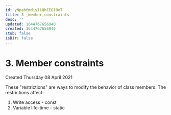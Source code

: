 ```yaml
---
id: yNpab6mdiylkQhEEOI0eT
title: 3 _member_constraints
desc: ''
updated: 1644767656940
created: 1644767656940
stub: false
isDir: false
---
```

# 3. Member constraints
Created Thursday 08 April 2021

These "restrictions" are ways to modify the behavior of class members. The restrictions affect:

1. Write access - const
2. Variable life-time - static


